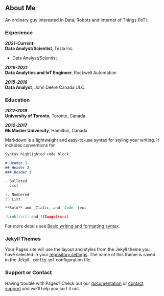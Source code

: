 ## About Me

An ordinary guy interested in Data, Robots and Internet of Things (IoT).

### Experience
**_2021-Current_**<br>
**Data Analyst/Scientist**, Tesla Inc. 
- Data Analyst/Scientist

**_2019-2021_**<br>
**Data Analytics and IoT Engineer**, Rockwell Automation 

**_2015-2016_**<br> **Data Analyst**, John Deere Canada ULC. 

### Education

**_2017-2019_** <br>
**University of Toronto**, Toronto, Canada 

**_2012-2017_** <br>
**McMaster University**, Hamilton, Canada 

Markdown is a lightweight and easy-to-use syntax for styling your writing. It includes conventions for

```markdown
Syntax highlighted code block

# Header 1
## Header 2
### Header 3

- Bulleted
- List

1. Numbered
2. List

**Bold** and _Italic_ and `Code` text

[Link](url) and ![Image](src)
```

For more details see [Basic writing and formatting syntax](https://docs.github.com/en/github/writing-on-github/getting-started-with-writing-and-formatting-on-github/basic-writing-and-formatting-syntax).

### Jekyll Themes

Your Pages site will use the layout and styles from the Jekyll theme you have selected in your [repository settings](https://github.com/VCL1004/VCL1004.github.io/settings/pages). The name of this theme is saved in the Jekyll `_config.yml` configuration file.

### Support or Contact

Having trouble with Pages? Check out our [documentation](https://docs.github.com/categories/github-pages-basics/) or [contact support](https://support.github.com/contact) and we’ll help you sort it out.
